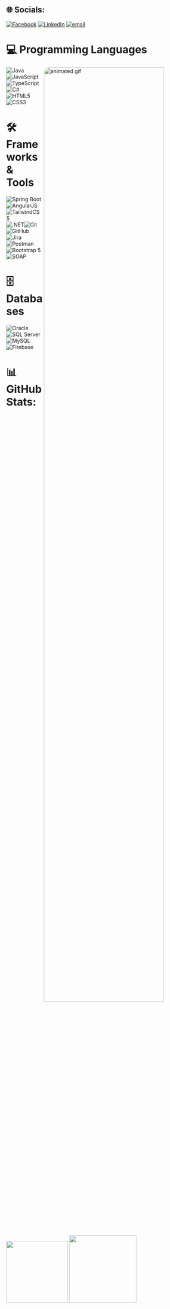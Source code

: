 
## 🌐 Socials:
[![Facebook](https://img.shields.io/badge/Facebook-%231877F2.svg?logo=Facebook&logoColor=white)](https://facebook.com/shawn.luke.5249/) [![LinkedIn](https://img.shields.io/badge/LinkedIn-%230077B5.svg?logo=linkedin&logoColor=white)](https://linkedin.com/in/luke4u) [![email](https://img.shields.io/badge/Email-D14836?logo=gmail&logoColor=white)](mailto:atoodoo04@gmail.com) 

# 💻 Programming Languages
  <div style="flex: 1;">
    <img 
      src="https://media3.giphy.com/media/v1.Y2lkPTc5MGI3NjExbWxlb2NlMzZzbGZvN25mNDB0YzB6aWc3N2sxMTduMHduc3Jmdmk4ZSZlcD12MV9pbnRlcm5hbF9naWZfYnlfaWQmY3Q9Zw/ZVik7pBtu9dNS/giphy.gif" 
      alt="animated gif" 
      style="width:80%; border-radius:15px;" 
      align ="right"
    />
  </div>
<div style="display: flex; flex-wrap: wrap;">
  <img src="https://img.shields.io/badge/java-%23ED8B00.svg?style=for-the-badge&logo=openjdk&logoColor=white" alt="Java">
  <img src="https://img.shields.io/badge/javascript-%23323330.svg?style=for-the-badge&logo=javascript&logoColor=%23F7DF1E" alt="JavaScript">
  <img src="https://img.shields.io/badge/typescript-%23007ACC.svg?style=for-the-badge&logo=typescript&logoColor=white" alt="TypeScript">
  <img src="https://img.shields.io/badge/c%23-%23239120.svg?style=for-the-badge&logo=c-sharp&logoColor=white" alt="C#">
  <img src="https://img.shields.io/badge/html5-%23E34F26.svg?style=for-the-badge&logo=html5&logoColor=white" alt="HTML5">
  <img src="https://img.shields.io/badge/css3-%231572B6.svg?style=for-the-badge&logo=css3&logoColor=white" alt="CSS3">
</div>



# 🛠 Frameworks & Tools
<div style="display: flex; flex-wrap: wrap;">
  <img src="https://img.shields.io/badge/springboot-%236DB33F.svg?style=for-the-badge&logo=spring&logoColor=white" alt="Spring Boot">
  <img src="https://img.shields.io/badge/angularjs-E23237.svg?style=for-the-badge&logo=angularjs&logoColor=white" alt="AngularJS">
  <img src="https://img.shields.io/badge/tailwindcss-38B2AC.svg?style=for-the-badge&logo=tailwind-css&logoColor=white" alt="TailwindCSS">
  <img src="https://img.shields.io/badge/.NET-68217A.svg?style=for-the-badge&logo=.net&logoColor=white" alt=".NET">
  <img src="https://img.shields.io/badge/git-F05033.svg?style=for-the-badge&logo=git&logoColor=white" alt="Git">
  <img src="https://img.shields.io/badge/github-181717.svg?style=for-the-badge&logo=github&logoColor=white" alt="GitHub">
  <img src="https://img.shields.io/badge/jira-0052CC.svg?style=for-the-badge&logo=jira&logoColor=white" alt="Jira">
  <img src="https://img.shields.io/badge/postman-FF6C37.svg?style=for-the-badge&logo=postman&logoColor=white" alt="Postman">
    <img src="https://img.shields.io/badge/bootstrap-563D7C.svg?style=for-the-badge&logo=bootstrap&logoColor=white" alt="Bootstrap 5">
  <img src="https://img.shields.io/badge/SOAP-007396.svg?style=for-the-badge&logo=xml&logoColor=white" alt="SOAP">
</div>

# 🗄 Databases
<div style="display: flex; flex-wrap: wrap;">
  <img src="https://img.shields.io/badge/oracle-F80000.svg?style=for-the-badge&logo=oracle&logoColor=white" alt="Oracle">
  <img src="https://img.shields.io/badge/sql%20server-CC2927.svg?style=for-the-badge&logo=microsoft%20sql%20server&logoColor=white" alt="SQL Server">
  <img src="https://img.shields.io/badge/mysql-4479A1.svg?style=for-the-badge&logo=mysql&logoColor=white" alt="MySQL">
  <img src="https://img.shields.io/badge/firebase-039BE5.svg?style=for-the-badge&logo=firebase&logoColor=white" alt="Firebase">
</div>

# 📊 GitHub Stats:
<div >
  <img src="https://nirzak-streak-stats.vercel.app/?user=luke4u04&theme=merko&hide_border=false" height="165">
  <img src="https://github-readme-stats.vercel.app/api/top-langs/?username=luke4u04&theme=merko&hide_border=false&include_all_commits=false&count_private=false&layout=compact" height="180">
</div>



